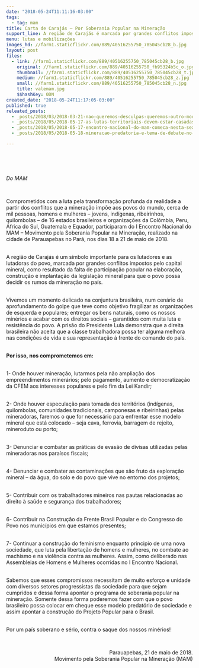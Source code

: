 ```yaml
---
date: "2018-05-24T11:11:16-03:00"
tags:
  - tag: mam
title: Carta de Carajás – Por Soberania Popular na Mineração
support_line: A região de Carajás é marcada por grandes conflitos impostos pelo capital mineral
menu: lutas e mobilizações
images_hd: //farm1.staticflickr.com/889/40516255750_785045cb28_b.jpg
layout: post
files:
  - link: //farm1.staticflickr.com/889/40516255750_785045cb28_b.jpg
    original: //farm1.staticflickr.com/889/40516255750_fb95324b5c_o.jpg
    thumbnail: //farm1.staticflickr.com/889/40516255750_785045cb28_t.jpg
    medium: //farm1.staticflickr.com/889/40516255750_785045cb28_z.jpg
    small: //farm1.staticflickr.com/889/40516255750_785045cb28_n.jpg
    title: valemam.jpg
    $$hashKey: 0DN
created_date: "2018-05-24T11:17:05-03:00"
published: true
releated_posts:
  - _posts/2018/03/2018-03-21-nao-queremos-desculpas-queremos-outro-modelo-mineral-no-brasil.md
  - _posts/2018/05/2018-05-17-as-lutas-territoriais-devem-estar-casadas-com-as-lutas-por-um-projeto-politico-mineral-nacional-afirma-dirigente-do-mam.md
  - _posts/2018/05/2018-05-17-encontro-nacional-do-mam-comeca-nesta-sexta-feira-18.md
  - _posts/2018/05/2018-05-18-mineracao-predatoria-e-tema-de-debate-no-para.md

---
```

<p>&nbsp;</p>

<p>&nbsp;</p>

<p><em>Do MAM</em></p>

<p>&nbsp;</p>

<p>Comprometidos com a luta pela transforma&ccedil;&atilde;o profunda da realidade a partir dos conflitos que a minera&ccedil;&atilde;o imp&otilde;e aos povos do mundo, cerca de mil pessoas, homens e mulheres &ndash; jovens, ind&iacute;genas, ribeirinhos, quilombolas &ndash; de 16 estados brasileiros e organiza&ccedil;&otilde;es da Col&ocirc;mbia, Peru, &Aacute;frica do Sul, Guatemala e Equador, participaram do I Encontro Nacional do MAM &ndash; Movimento pela Soberania Popular na Minera&ccedil;&atilde;o, realizado na cidade de Parauapebas no Par&aacute;, nos dias 18 a 21 de maio de 2018.</p>

<p><br />
A regi&atilde;o de Caraj&aacute;s &eacute; um s&iacute;mbolo importante para os lutadores e as lutadoras do povo, marcada por grandes conflitos impostos pelo capital mineral, como resultado da falta de participa&ccedil;&atilde;o popular na elabora&ccedil;&atilde;o, constru&ccedil;&atilde;o e implanta&ccedil;&atilde;o da legisla&ccedil;&atilde;o mineral para que o povo possa decidir os rumos da minera&ccedil;&atilde;o no pa&iacute;s.</p>

<p><br />
Vivemos um momento delicado na conjuntura brasileira, num cen&aacute;rio de aprofundamento do golpe que teve como objetivo fragilizar as organiza&ccedil;&otilde;es de esquerda e populares; entregar os bens naturais, como os nossos min&eacute;rios e acabar com os direitos sociais &ndash; garantidos com muita luta e resist&ecirc;ncia do povo. A pris&atilde;o do Presidente Lula demonstra que a direita brasileira n&atilde;o aceita que a classe trabalhadora possa ter alguma melhora nas condi&ccedil;&otilde;es de vida e sua representa&ccedil;&atilde;o&nbsp;&agrave; frente do comando do pa&iacute;s.</p>

<p><br />
<strong>Por isso, nos comprometemos em:</strong></p>

<p><br />
1- Onde houver minera&ccedil;&atilde;o, lutarmos pela n&atilde;o amplia&ccedil;&atilde;o dos empreendimentos miner&aacute;rios; pelo pagamento, aumento e democratiza&ccedil;&atilde;o da CFEM aos interesses populares e pelo fim da Lei Kandir;</p>

<p><br />
2- Onde houver especula&ccedil;&atilde;o para tomada dos territ&oacute;rios (ind&iacute;genas, quilombolas, comunidades tradicionais, camponesas e ribeirinhas) pelas mineradoras, faremos o que for necess&aacute;rio para enfrentar esse modelo mineral que est&aacute; colocado &ndash; seja cava, ferrovia, barragem de rejeito, mineroduto ou porto;</p>

<p><br />
3- Denunciar e combater as pr&aacute;ticas de evas&atilde;o de divisas utilizadas pelas mineradoras nos para&iacute;sos fiscais;</p>

<p><br />
4- Denunciar e combater as contamina&ccedil;&otilde;es que s&atilde;o fruto da explora&ccedil;&atilde;o mineral &ndash; da &aacute;gua, do solo e do povo que vive no entorno dos projetos;</p>

<p><br />
5- Contribuir com os trabalhadores mineiros nas pautas relacionadas ao direito &agrave; sa&uacute;de e seguran&ccedil;a dos trabalhadores;</p>

<p><br />
6- Contribuir na Constru&ccedil;&atilde;o da Frente Brasil Popular e do Congresso do Povo nos munic&iacute;pios em que estamos presentes;</p>

<p><br />
7- Continuar a constru&ccedil;&atilde;o do feminismo enquanto principio de uma nova sociedade, que luta pela liberta&ccedil;&atilde;o de homens e mulheres, no combate ao machismo e na viol&ecirc;ncia contra as mulheres. Assim, como deliberado nas Assembleias de Homens e Mulheres ocorridas no I Encontro Nacional.</p>

<p><br />
Sabemos que esses compromissos necessitam de muito esfor&ccedil;o e unidade com diversos setores progressistas da sociedade para que sejam cumpridos e dessa forma apontar o programa de soberania popular na minera&ccedil;&atilde;o. Somente dessa forma poderemos fazer com que o povo brasileiro possa colocar em cheque esse modelo predat&oacute;rio de sociedade e assim apontar a constru&ccedil;&atilde;o do Projeto Popular para o Brasil.</p>

<p><br />
Por um pa&iacute;s soberano e s&eacute;rio, contra o saque dos nossos min&eacute;rios!</p>

<p>&nbsp;</p>

<p style="text-align: right;">Parauapebas, 21 de maio de 2018.<br />
Movimento pela Soberania Popular na Minera&ccedil;&atilde;o (MAM)</p>
